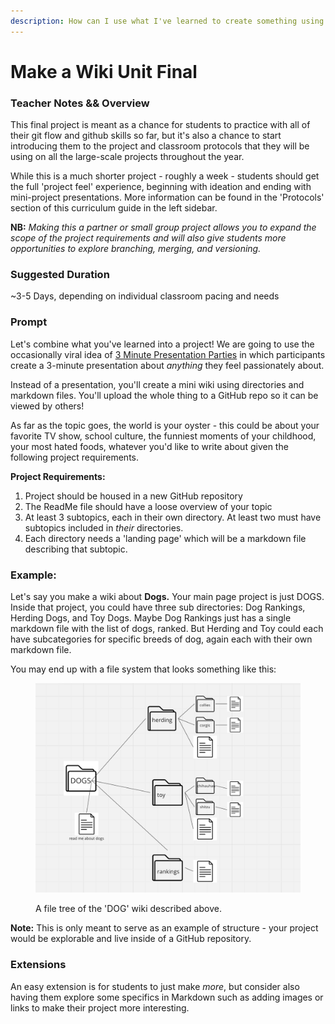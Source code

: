```yaml
---
description: How can I use what I've learned to create something using Git work flow?
---
```


# Make a Wiki Unit Final

### Teacher Notes && Overview

This final project is meant as a chance for students to practice with all of their git flow and github skills so far, but it's also a chance to start introducing them to the project and classroom protocols that they will be using on all the large-scale projects throughout the year.

While this is a much shorter project - roughly a week - students should get the full 'project feel' experience, beginning with ideation and ending with mini-project presentations. More information can be found in the 'Protocols' section of this curriculum guide in the left sidebar.

**NB:** _Making this a partner or small group project allows you to expand the scope of the project requirements and will also give students more opportunities to explore branching, merging, and versioning._

### Suggested Duration

\~3-5 Days, depending on individual classroom pacing and needs

### Prompt

Let's combine what you've learned into a project! We are going to use the occasionally viral idea of [3 Minute Presentation Parties](https://www.bustle.com/p/what-are-drink-talk-learn-parties-guests-are-giving-3-minute-presentations-to-each-other-in-the-most-awesome-way-7917688) in which participants create a 3-minute presentation about _anything_ they feel passionately about.&#x20;

Instead of a presentation, you'll create a mini wiki using directories and markdown files. You'll upload the whole thing to a GitHub repo so it can be viewed by others!

As far as the topic goes, the world is your oyster - this could be about your favorite TV show, school culture, the funniest moments of your childhood, your most hated foods, whatever you'd like to write about given the following project requirements.

**Project Requirements:**

1. Project should be housed in a new GitHub repository
2. The ReadMe file should have a loose overview of your topic
3. At least 3 subtopics, each in their own directory. At least two must have subtopics included in _their_ directories.
4. Each directory needs a 'landing page' which will be a markdown file describing that subtopic.

### Example:

Let's say you make a wiki about **Dogs.** Your main page project is just DOGS. Inside that project, you could have three sub directories: Dog Rankings, Herding Dogs, and Toy Dogs. Maybe Dog Rankings just has a single markdown file with the list of dogs, ranked. But Herding and Toy could each have subcategories for specific breeds of dog, again each with their own markdown file.

You may end up with a file system that looks something like this:

<figure><img src="../.gitbook/assets/Screen Shot 2024-06-11 at 1.57.36 PM.png" alt=""><figcaption><p>A file tree of the 'DOG' wiki described above.</p></figcaption></figure>

**Note:** This is only meant to serve as an example of structure - your project would be explorable and live inside of a GitHub repository.

### Extensions

An easy extension is for students to just make _more_, but consider also having them explore some specifics in Markdown such as adding images or links to make their project more interesting.
